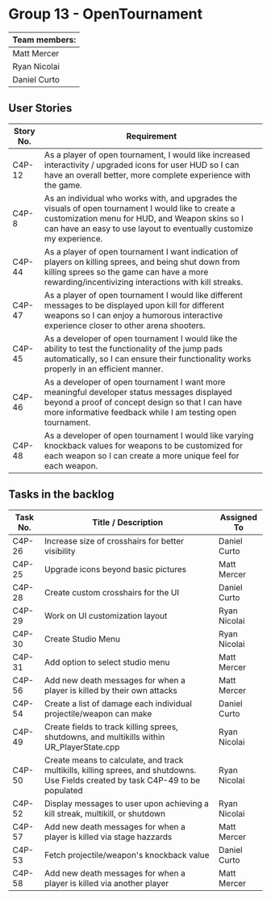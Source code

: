 # Group 13 - OpenTournament 
| Team members: |
|----------|
| Matt Mercer |
| Ryan Nicolai |
| Daniel Curto |

## User Stories
| Story No. | Requirement |
|-----------|-------------|
| C4P-12 | As a player of open tournament, I would like increased interactivity / upgraded icons for user HUD so I can have an overall better, more complete experience with the game. |
| C4P-8 | As an individual who works with, and upgrades the visuals of open tournament I would like to create a customization menu for HUD, and Weapon skins so I can have an easy to use layout to eventually customize my experience. |
| C4P-44 | As a player of open tournament I want indication of players on killing sprees, and being shut down from killing sprees so the game can have a more rewarding/incentivizing interactions with kill streaks. |
| C4P-47 | As a player of open tournament I would like different messages to be displayed upon kill for different weapons so I can enjoy a humorous interactive experience closer to other arena shooters. |
| C4P-45 | As a developer of open tournament I would like the ability to test the functionality of the jump pads automatically, so I can ensure their functionality works properly in an efficient manner. |
| C4P-46 | As a developer of open tournament I want more meaningful developer status messages displayed beyond a proof of concept design so that I can have more informative feedback while I am testing open tournament. |
| C4P-48 | As a developer of open tournament I would like varying knockback values for weapons to be customized for each weapon so I can create a more unique feel for each weapon. |

## Tasks in the backlog
| Task No. | Title / Description | Assigned To |
|----------|---------------------|-------------|
| C4P-26 | Increase size of crosshairs for better visibility | Daniel Curto |
| C4P-25 | Upgrade icons beyond basic pictures | Matt Mercer |
| C4P-28 | Create custom crosshairs for the UI | Daniel Curto |
| C4P-29 | Work on UI customization layout | Ryan Nicolai |
| C4P-30 | Create Studio Menu | Ryan Nicolai |
| C4P-31 | Add option to select studio menu | Matt Mercer |
| C4P-56 | Add new death messages for when a player is killed by their own attacks | Matt Mercer |
| C4P-54 | Create a list of damage each individual projectile/weapon can make | Daniel Curto |
| C4P-49 | Create fields to track killing sprees, shutdowns, and multikills within UR_PlayerState.cpp | Ryan Nicolai |
| C4P-50 | Create means to calculate, and track multikills, killing sprees, and shutdowns. Use Fields created by task C4P-49 to be populated | Ryan Nicolai |
| C4P-52 | Display messages to user upon achieving a kill streak, multikill, or shutdown | Ryan Nicolai |
| C4P-57 | Add new death messages for when a player is killed via stage hazzards | Matt Mercer |
| C4P-53 | Fetch projectile/weapon's knockback value | Daniel Curto |
| C4P-58 | Add new death messages for when a player is killed via another player | Matt Mercer |
